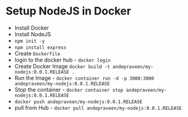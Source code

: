 # Setup NodeJS in Docker

- Install Docker
- Install NodeJS
- `npm init -y`
- `npm install express`
- Create `Dockerfile`
- login to the docker hub - `docker login`
- Create Docker Image `docker build -t andepraveen/my-nodejs:0.0.1.RELEASE .`
- Run the Image - `docker container run -d -p 3000:3000 andepraveen/my-nodejs:0.0.1.RELEASE`
- Stop the container - `docker container stop andepraveen/my-nodejs:0.0.1.RELEASE`
- `docker push andepraveen/my-nodejs:0.0.1.RELEASE`
- pull from Hub - `docker pull andepraveen/my-nodejs:0.0.1.RELEASE`
